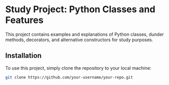 # Study Project: Python Classes and Features

This project contains examples and explanations of Python classes, dunder methods, decorators, and alternative constructors for study purposes.

## Installation

To use this project, simply clone the repository to your local machine:

```bash
git clone https://github.com/your-username/your-repo.git
